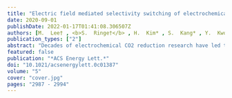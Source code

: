 ```yaml
---
title: "Electric field mediated selectivity switching of electrochemical CO<sub>2</sub> reduction from formate to CO on carbon supported Sn"
date: 2020-09-01
publishDate: 2022-01-17T01:41:08.306507Z
authors: [M.  Lee† , <b>S.  Ringe†</b> , H.  Kim* , S.  Kang* , Y.  Kwon* ]
publication_types: ["2"]
abstract: "Decades of electrochemical CO2 reduction research have led to established rules about the product selectivity i.e. bare Tin yields formic acid as the main product. Here, we present Sn nanoparticles supported on carbon nanotubes in a hollow fiber (Sn-CHF) which produce CO with 10 times higher selectivity than formate. Density functional theory calculations reveal that a strong interfacial field induced by the carbon support enhances the rate-limiting CO2 adsorption and thus CO production on Sn nanoparticles whereas the field-insensitive formate and hydrogen production routes were completely suppressed and occurred mainly from carbon sites. Modification of the interfacial electric field via exchange of the electrolyte-containing cation from Li+ to Cs+ induces an unprecedented two orders of magnitude change in the CO current, while not changing the other products. This work demonstrates how electrochemical selectivity rules can be modulated by controlling the interfacial field, thus opening up new windows for electrocatalyst design."
featured: false
publication: "*ACS Energy Lett.*"
doi: "10.1021/acsenergylett.0c01387"
volume: "5"
cover: "cover.jpg"
pages: "2987 - 2994"
---
```


